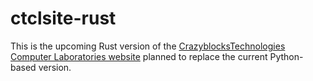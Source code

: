 # ctclsite-rust

This is the upcoming Rust version of the [CrazyblocksTechnologies Computer Laboratories website](crazyblockstech.com) planned to replace the current Python-based version.
